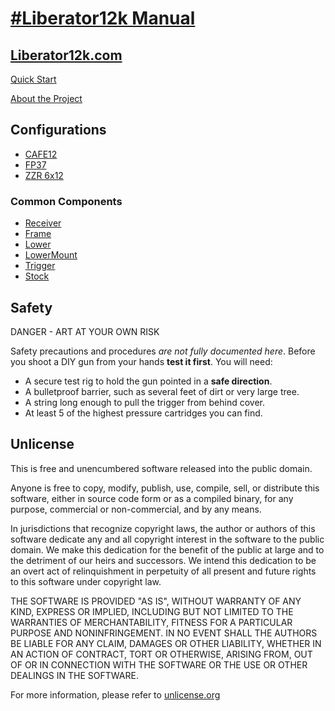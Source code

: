 # [\#Liberator12k Manual](index.html)
## [Liberator12k.com](https://Liberator12k.com)

[Quick Start](QuickStart.html)

[About the Project](About.html)

## Configurations
 * [CAFE12](Receiver/Forend/CAFE12.html)
 * [FP37](Receiver/Forend/FP37.html)
 * [ZZR 6x12](Receiver/Forend/ZZR.html)
  
### Common Components
 * [Receiver](Receiver/Receiver.html)
 * [Frame](Receiver/Frame.html)
 * [Lower](Receiver/Lower/Lower.html)
 * [LowerMount](Receiver/Lower/LowerMount.html)
 * [Trigger](Receiver/Lower/Trigger.html)
 * [Stock](Receiver/Stock.html)

## Safety
DANGER - ART AT YOUR OWN RISK

Safety precautions and procedures *are not fully documented here*. Before you shoot a DIY gun from your hands **test it first**. You will need:

* A secure test rig to hold the gun pointed in a **safe direction**.
* A bulletproof barrier, such as several feet of dirt or very large tree.
* A string long enough to pull the trigger from behind cover.
* At least 5 of the highest pressure cartridges you can find.

## Unlicense
This is free and unencumbered software released into the public domain.

Anyone is free to copy, modify, publish, use, compile, sell, or
distribute this software, either in source code form or as a compiled
binary, for any purpose, commercial or non-commercial, and by any
means.

In jurisdictions that recognize copyright laws, the author or authors
of this software dedicate any and all copyright interest in the
software to the public domain. We make this dedication for the benefit
of the public at large and to the detriment of our heirs and
successors. We intend this dedication to be an overt act of
relinquishment in perpetuity of all present and future rights to this
software under copyright law.

THE SOFTWARE IS PROVIDED "AS IS", WITHOUT WARRANTY OF ANY KIND,
EXPRESS OR IMPLIED, INCLUDING BUT NOT LIMITED TO THE WARRANTIES OF
MERCHANTABILITY, FITNESS FOR A PARTICULAR PURPOSE AND NONINFRINGEMENT.
IN NO EVENT SHALL THE AUTHORS BE LIABLE FOR ANY CLAIM, DAMAGES OR
OTHER LIABILITY, WHETHER IN AN ACTION OF CONTRACT, TORT OR OTHERWISE,
ARISING FROM, OUT OF OR IN CONNECTION WITH THE SOFTWARE OR THE USE OR
OTHER DEALINGS IN THE SOFTWARE.

For more information, please refer to [unlicense.org](http://unlicense.org/)
